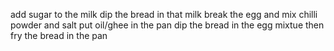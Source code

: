 add sugar to the milk
dip the bread in that milk
break the egg and mix chilli powder and salt 
put oil/ghee in the pan
dip the bread in the egg mixtue
then fry the bread in the pan